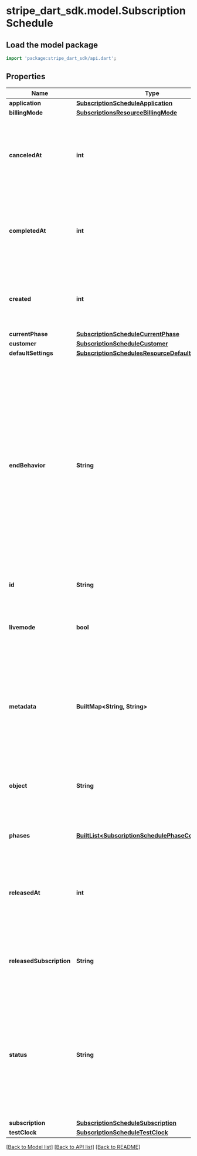 # stripe_dart_sdk.model.SubscriptionSchedule

## Load the model package
```dart
import 'package:stripe_dart_sdk/api.dart';
```

## Properties
Name | Type | Description | Notes
------------ | ------------- | ------------- | -------------
**application** | [**SubscriptionScheduleApplication**](SubscriptionScheduleApplication.md) |  | [optional] 
**billingMode** | [**SubscriptionsResourceBillingMode**](SubscriptionsResourceBillingMode.md) |  | 
**canceledAt** | **int** | Time at which the subscription schedule was canceled. Measured in seconds since the Unix epoch. | [optional] 
**completedAt** | **int** | Time at which the subscription schedule was completed. Measured in seconds since the Unix epoch. | [optional] 
**created** | **int** | Time at which the object was created. Measured in seconds since the Unix epoch. | 
**currentPhase** | [**SubscriptionScheduleCurrentPhase**](SubscriptionScheduleCurrentPhase.md) |  | [optional] 
**customer** | [**SubscriptionScheduleCustomer**](SubscriptionScheduleCustomer.md) |  | 
**defaultSettings** | [**SubscriptionSchedulesResourceDefaultSettings**](SubscriptionSchedulesResourceDefaultSettings.md) |  | 
**endBehavior** | **String** | Behavior of the subscription schedule and underlying subscription when it ends. Possible values are `release` or `cancel` with the default being `release`. `release` will end the subscription schedule and keep the underlying subscription running. `cancel` will end the subscription schedule and cancel the underlying subscription. | 
**id** | **String** | Unique identifier for the object. | 
**livemode** | **bool** | Has the value `true` if the object exists in live mode or the value `false` if the object exists in test mode. | 
**metadata** | **BuiltMap&lt;String, String&gt;** | Set of [key-value pairs](https://stripe.com/docs/api/metadata) that you can attach to an object. This can be useful for storing additional information about the object in a structured format. | [optional] 
**object** | **String** | String representing the object's type. Objects of the same type share the same value. | 
**phases** | [**BuiltList&lt;SubscriptionSchedulePhaseConfiguration&gt;**](SubscriptionSchedulePhaseConfiguration.md) | Configuration for the subscription schedule's phases. | 
**releasedAt** | **int** | Time at which the subscription schedule was released. Measured in seconds since the Unix epoch. | [optional] 
**releasedSubscription** | **String** | ID of the subscription once managed by the subscription schedule (if it is released). | [optional] 
**status** | **String** | The present status of the subscription schedule. Possible values are `not_started`, `active`, `completed`, `released`, and `canceled`. You can read more about the different states in our [behavior guide](https://stripe.com/docs/billing/subscriptions/subscription-schedules). | 
**subscription** | [**SubscriptionScheduleSubscription**](SubscriptionScheduleSubscription.md) |  | [optional] 
**testClock** | [**SubscriptionScheduleTestClock**](SubscriptionScheduleTestClock.md) |  | [optional] 

[[Back to Model list]](../README.md#documentation-for-models) [[Back to API list]](../README.md#documentation-for-api-endpoints) [[Back to README]](../README.md)


